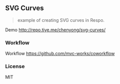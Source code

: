 
SVG Curves
----

> example of creating SVG curves in Respo.

Demo http://repo.tiye.me/chenyong/svg-curves/

### Workflow

Workflow https://github.com/mvc-works/coworkflow

### License

MIT
